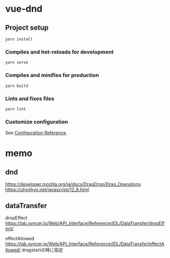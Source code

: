 # vue-dnd

## Project setup
```
yarn install
```

### Compiles and hot-reloads for development
```
yarn serve
```

### Compiles and minifies for production
```
yarn build
```

### Lints and fixes files
```
yarn lint
```

### Customize configuration
See [Configuration Reference](https://cli.vuejs.org/config/).

# memo
## dnd
https://developer.mozilla.org/ja/docs/DragDrop/Drag_Operations
https://uhyohyo.net/javascript/12_6.html


## dataTransfer

dropEffect
https://lab.syncer.jp/Web/API_Interface/Reference/IDL/DataTransfer/dropEffect/

effectAllowed
https://lab.syncer.jp/Web/API_Interface/Reference/IDL/DataTransfer/effectAllowed/
dragstartの時に指定